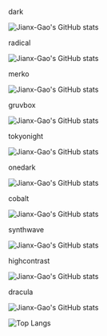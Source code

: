 dark



![Jianx-Gao's GitHub stats](https://github-readme-stats.vercel.app/api?username=Jianx-Gao&theme=dark&show_icons=true)

radical

![Jianx-Gao's GitHub stats](https://github-readme-stats.vercel.app/api?username=Jianx-Gao&theme=merko&show_icons=true)

merko

![Jianx-Gao's GitHub stats](https://github-readme-stats.vercel.app/api?username=Jianx-Gao&theme=radical&show_icons=true)

gruvbox

![Jianx-Gao's GitHub stats](https://github-readme-stats.vercel.app/api?username=Jianx-Gao&theme=gruvbox&show_icons=true)

tokyonight

![Jianx-Gao's GitHub stats](https://github-readme-stats.vercel.app/api?username=Jianx-Gao&theme=tokyonight&show_icons=true)

onedark

![Jianx-Gao's GitHub stats](https://github-readme-stats.vercel.app/api?username=Jianx-Gao&theme=onedark&show_icons=true)

cobalt

![Jianx-Gao's GitHub stats](https://github-readme-stats.vercel.app/api?username=Jianx-Gao&theme=cobalt&show_icons=true)

synthwave

![Jianx-Gao's GitHub stats](https://github-readme-stats.vercel.app/api?username=Jianx-Gao&theme=synthwave&show_icons=true)

highcontrast

![Jianx-Gao's GitHub stats](https://github-readme-stats.vercel.app/api?username=Jianx-Gao&theme=highcontrast&show_icons=true)

dracula

![Jianx-Gao's GitHub stats](https://github-readme-stats.vercel.app/api?username=Jianx-Gao&theme=dracula&show_icons=true)



![Top Langs](https://github-readme-stats.vercel.app/api/top-langs/?username=Jianx-Gao&layout=compact)
